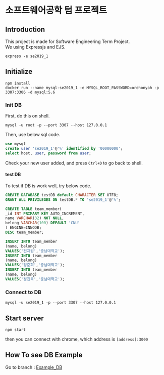# 소프트웨어공학 텀 프로젝트

## Introduction
This project is made for Software Engineering Term Project.  
We using Expressjs and EJS.  
```shell
express -e se2019_1
```

## Initialize
```shell
npm install
docker run --name mysql-se2019_1 -e MYSQL_ROOT_PASSWORD=orehonyah -p 3307:3306 -d mysql:5.6 
```

### Init DB
First, do this on shell.
```shell
mysql -u root -p --port 3307 --host 127.0.0.1
```
Then, use below sql code.
```sql
use mysql
create user 'se2019_1'@'%' identified by '00000000';
select host, user, password from user;
```
Check your new user added, and press `Ctrl+D` to go back to shell.

#### test DB
To test if DB is work well,
try below code.
```sql
CREATE DATABASE testDB default CHARACTER SET UTF8;
GRANT ALL PRIVILEGES ON testDB.* TO 'se2019_1'@'%';

CREATE TABLE team_member(
_id INT PRIMARY KEY AUTO_INCREMENT,
name VARCHAR(32) NOT NULL,
belong VARCHAR(100) DEFAULT 'CNU'
) ENGINE=INNODB;
DESC team_member;

INSERT INTO team_member
(name, belong)
VALUES('전지원','충남대학교');
INSERT INTO team_member
(name, belong)
VALUES('정준희','충남대학교');
INSERT INTO team_member
(name, belong)
VALUES('정진욱','충남대학교');
```


### Connect to DB
```shell
mysql -u se2019_1 -p --port 3307 --host 127.0.0.1
```

## Start server
```shell
npm start
```
then you can connect with chrome, which address is `[address]:3000`

## How To see DB Example
Go to branch : [Example_DB](https://github.com/orehonyah/se2019_1/tree/Examplecode_DB)
